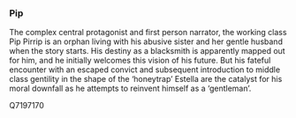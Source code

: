 ### Pip

The complex central protagonist and first person narrator, the working class Pip Pirrip is an orphan living with his abusive sister and her gentle husband when the story starts. His destiny as a blacksmith is apparently mapped out for him, and he initially welcomes this vision of his future. But his fateful encounter with an escaped convict and subsequent introduction to middle class gentility in the shape of the ‘honeytrap’ Estella are the catalyst for his moral downfall as he attempts to reinvent himself as a ‘gentleman’.

Q7197170
